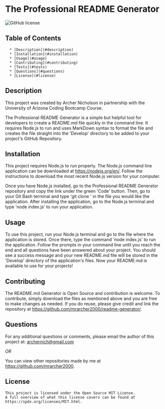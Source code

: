 # The Professional README Generator
![GitHub license](https://img.shields.io/badge/license-MIT-green)

## Table of Contents

      * [Description](#description)
      * [Installation](#installation)
      * [Usage](#usage)
      * [Contributing](#contributing)
      * [Tests](#tests)
      * [Questions](#questions)
      * [License](#license)

## Description

This project was created by Archer Nicholson in partnership with the University of Arizona Coding Bootcamp Course.

The Professional README Generator is a simple but helpful tool for developers to create a README.md file quickly in the command line. It requires Node.js to run and uses MarkDown syntax to format the file and creates the file straight into the 'Develop' directory to be added to your project's GitHub Repository.

## Installation

This project requires Node.js to run properly. The Node.js command line application can be downloaded at https://nodejs.org/en/. Follow the instructions to download the most recent Node.js version for your computer.

Once you have Node.js installed, go to the Professional README Generator repository and copy the link under the green 'Code' button. Then, go to your Git Bash terminal and type 'git clone <repo link>' in the file you would like the application. After installing the application, go to the Node.js terminal and type 'node index.js' to run your application.

## Usage

To use this project, run your Node.js terminal and go to the file where the application is stored. Once there, type the command 'node index.js' to run the application. Follow the prompts in your command line until you reach the end and all questions have been answered about your project. You should see a success message and your new README.md file will be stored in the 'Develop' directory of the application's files. Now your README.md is available to use for your projects!

## Contributing

The README.md Generator is Open Source and contribution is welcome. To contribute, simply download the files as mentioned above and you are free to make changes as needed. If you do reuse, please give credit and link the repository at https://github.com/mrarcher2000/readme-generator/.

## Questions

For any additional questions or comments, please email the author of this project at: 
archernich@gmail.com

*OR*

You can view other repositories made by me at https://github.com/mrarcher2000.



## License
    
    This project is licensed under the Open Source MIT License.
    A full overview of what this license covers can be found at https://spdx.org/licenses/MIT.html.
    
